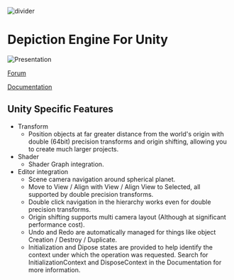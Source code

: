 ![divider](https://github.com/VIZ-Interactive/Depiction-Engine-Unity/assets/1084857/79a06c86-1a7f-4e5c-936f-b1bb833af3c1)


# Depiction Engine For Unity

![Presentation](https://github.com/VIZ-Interactive/Depiction-Engine-Unity/assets/1084857/ac3434d3-24ca-4db4-a49d-6cbeee49d3cb)


[Forum](https://vizinteractive.io/forum/depiction-engine/)

[Documentation](https://vizinteractive.io/docs/2023.0/depiction-engine-unity)

## Unity Specific Features
- Transform
	- Position objects at far greater distance from the world's origin with double (64bit) precision transforms and origin shifting, allowing you to create much larger projects.
- Shader
	- Shader Graph integration.
- Editor integration
    - Scene camera navigation around spherical planet.
    - Move to View / Align with View / Align View to Selected, all supported by double precision transforms.
    - Double click navigation in the hierarchy works even for double precision transforms.
    - Origin shifting supports multi camera layout (Although at significant performance cost).
	- Undo and Redo are automatically managed for things like object Creation / Destroy / Duplicate.
	- Initialization and Dipose states are provided to help identify the context under which the operation was requested. Search for InitializationContext and DisposeContext in the Documentation for more information.

